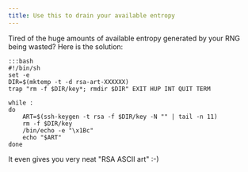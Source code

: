 ```yaml
---
title: Use this to drain your available entropy
---
```

Tired of the huge amounts of available entropy generated by your RNG being
wasted? Here is the solution:

    :::bash
    #!/bin/sh
    set -e
    DIR=$(mktemp -t -d rsa-art-XXXXXX)
    trap "rm -f $DIR/key*; rmdir $DIR" EXIT HUP INT QUIT TERM

    while :
    do
        ART=$(ssh-keygen -t rsa -f $DIR/key -N "" | tail -n 11)
        rm -f $DIR/key
        /bin/echo -e "\x1Bc"
        echo "$ART"
    done

It even gives you very neat "RSA ASCII art" :-)
